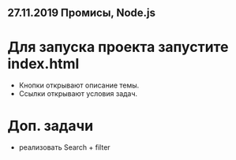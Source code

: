 ## 27.11.2019 Промисы, Node.js

# Для запуска проекта запустите index.html
- Кнопки открывают описание темы.  
- Ссылки открывают условия задач. 

# Доп. задачи
- реализовать Search + filter